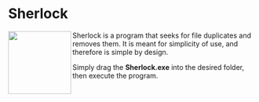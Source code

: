 # Sherlock

<img align="left" style="width:128px" src="./icon/Sherlock.ico" width="128px">

Sherlock is a program that seeks for file duplicates and removes them. It is meant for simplicity of use, and therefore is simple by design.

Simply drag the **Sherlock.exe** into the desired folder, then execute the program.
